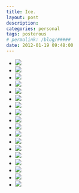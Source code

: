 ```yaml
---
title: Ice.
layout: post
description:  
categories: personal
tags: posterous
# permalink: /blog/#####
date: 2012-01-19 09:48:00
---
```


<ul data-clearing>
  <li><a href="/img/2012/01/36919876-IMG_2838.jpg"><img src="/img/2012/01/36919876-IMG_2838.jpg" data-caption=""></a></li>
  <li><a href="/img/2012/01/36919877-IMG_2828.jpg"><img src="/img/2012/01/36919877-IMG_2828.jpg" data-caption=""></a></li>
  <li><a href="/img/2012/01/36919878-IMG_2773.jpg"><img src="/img/2012/01/36919878-IMG_2773.jpg" data-caption=""></a></li>
  <li><a href="/img/2012/01/36919879-IMG_2769.jpg"><img src="/img/2012/01/36919879-IMG_2769.jpg" data-caption=""></a></li>
  <li><a href="/img/2012/01/36919880-IMG_2763.jpg"><img src="/img/2012/01/36919880-IMG_2763.jpg" data-caption=""></a></li>
  <li><a href="/img/2012/01/36919881-IMG_2805.jpg"><img src="/img/2012/01/36919881-IMG_2805.jpg" data-caption=""></a></li>
  <li><a href="/img/2012/01/36919883-IMG_2798.jpg"><img src="/img/2012/01/36919883-IMG_2798.jpg" data-caption=""></a></li>
  <li><a href="/img/2012/01/36919884-IMG_2796.jpg"><img src="/img/2012/01/36919884-IMG_2796.jpg" data-caption=""></a></li>
  <li><a href="/img/2012/01/36919885-IMG_2811.jpg"><img src="/img/2012/01/36919885-IMG_2811.jpg" data-caption=""></a></li>
  <li><a href="/img/2012/01/36919886-IMG_2790.jpg"><img src="/img/2012/01/36919886-IMG_2790.jpg" data-caption=""></a></li>
  <li><a href="/img/2012/01/36919887-IMG_2808.jpg"><img src="/img/2012/01/36919887-IMG_2808.jpg" data-caption=""></a></li>
  <li><a href="/img/2012/01/36919888-IMG_2792.jpg"><img src="/img/2012/01/36919888-IMG_2792.jpg" data-caption=""></a></li>
  <li><a href="/img/2012/01/36919889-IMG_2768.jpg"><img src="/img/2012/01/36919889-IMG_2768.jpg" data-caption=""></a></li>
  <li><a href="/img/2012/01/36919890-IMG_2801.jpg"><img src="/img/2012/01/36919890-IMG_2801.jpg" data-caption=""></a></li>
  <li><a href="/img/2012/01/36919891-IMG_2771.jpg"><img src="/img/2012/01/36919891-IMG_2771.jpg" data-caption=""></a></li>
  <li><a href="/img/2012/01/36919892-IMG_2799.jpg"><img src="/img/2012/01/36919892-IMG_2799.jpg" data-caption=""></a></li>
  <li><a href="/img/2012/01/36919893-IMG_2829.jpg"><img src="/img/2012/01/36919893-IMG_2829.jpg" data-caption=""></a></li>
  <li><a href="/img/2012/01/36919894-IMG_2825.jpg"><img src="/img/2012/01/36919894-IMG_2825.jpg" data-caption=""></a></li>
</ul>